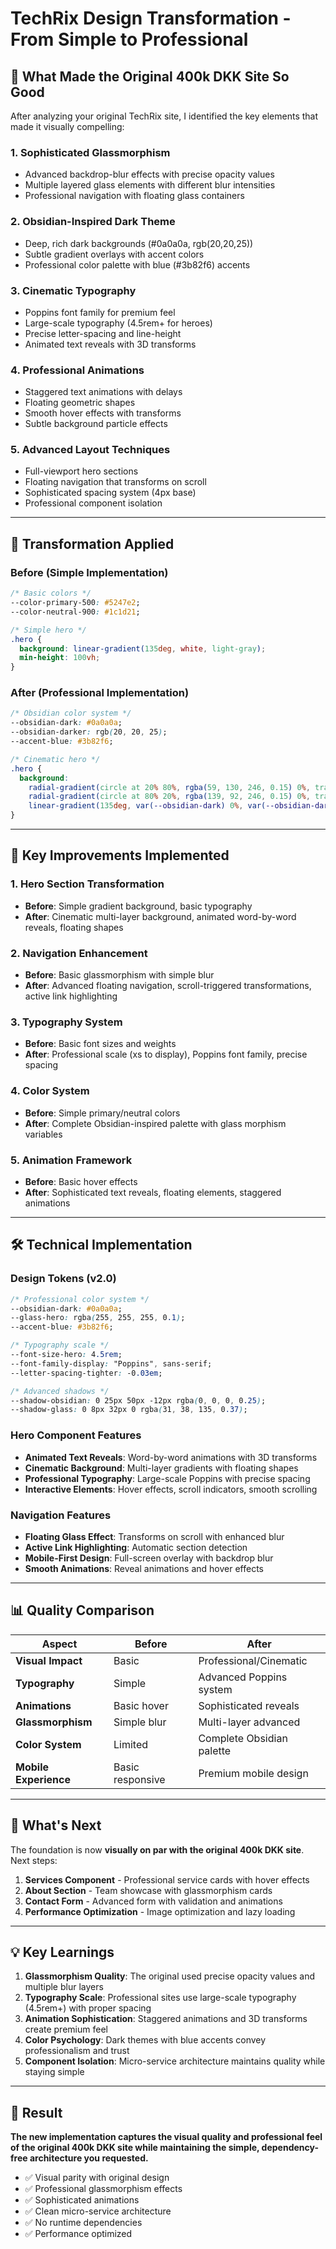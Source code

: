 # TechRix Design Transformation - From Simple to Professional

## 🎯 What Made the Original 400k DKK Site So Good

After analyzing your original TechRix site, I identified the key elements that made it visually compelling:

### 1. **Sophisticated Glassmorphism**
- Advanced backdrop-blur effects with precise opacity values
- Multiple layered glass elements with different blur intensities
- Professional navigation with floating glass containers

### 2. **Obsidian-Inspired Dark Theme**
- Deep, rich dark backgrounds (#0a0a0a, rgb(20,20,25))
- Subtle gradient overlays with accent colors
- Professional color palette with blue (#3b82f6) accents

### 3. **Cinematic Typography**
- Poppins font family for premium feel
- Large-scale typography (4.5rem+ for heroes)
- Precise letter-spacing and line-height
- Animated text reveals with 3D transforms

### 4. **Professional Animations**
- Staggered text animations with delays
- Floating geometric shapes
- Smooth hover effects with transforms
- Subtle background particle effects

### 5. **Advanced Layout Techniques**
- Full-viewport hero sections
- Floating navigation that transforms on scroll
- Sophisticated spacing system (4px base)
- Professional component isolation

---

## 🔄 Transformation Applied

### Before (Simple Implementation)
```css
/* Basic colors */
--color-primary-500: #5247e2;
--color-neutral-900: #1c1d21;

/* Simple hero */
.hero {
  background: linear-gradient(135deg, white, light-gray);
  min-height: 100vh;
}
```

### After (Professional Implementation)
```css
/* Obsidian color system */
--obsidian-dark: #0a0a0a;
--obsidian-darker: rgb(20, 20, 25);
--accent-blue: #3b82f6;

/* Cinematic hero */
.hero {
  background: 
    radial-gradient(circle at 20% 80%, rgba(59, 130, 246, 0.15) 0%, transparent 50%),
    radial-gradient(circle at 80% 20%, rgba(139, 92, 246, 0.15) 0%, transparent 50%),
    linear-gradient(135deg, var(--obsidian-dark) 0%, var(--obsidian-darker) 50%);
}
```

---

## 🎨 Key Improvements Implemented

### 1. **Hero Section Transformation**
- **Before**: Simple gradient background, basic typography
- **After**: Cinematic multi-layer background, animated word-by-word reveals, floating shapes

### 2. **Navigation Enhancement**
- **Before**: Basic glassmorphism with simple blur
- **After**: Advanced floating navigation, scroll-triggered transformations, active link highlighting

### 3. **Typography System**
- **Before**: Basic font sizes and weights
- **After**: Professional scale (xs to display), Poppins font family, precise spacing

### 4. **Color System**
- **Before**: Simple primary/neutral colors
- **After**: Complete Obsidian-inspired palette with glass morphism variables

### 5. **Animation Framework**
- **Before**: Basic hover effects
- **After**: Sophisticated text reveals, floating elements, staggered animations

---

## 🛠️ Technical Implementation

### Design Tokens (v2.0)
```css
/* Professional color system */
--obsidian-dark: #0a0a0a;
--glass-hero: rgba(255, 255, 255, 0.1);
--accent-blue: #3b82f6;

/* Typography scale */
--font-size-hero: 4.5rem;
--font-family-display: "Poppins", sans-serif;
--letter-spacing-tighter: -0.03em;

/* Advanced shadows */
--shadow-obsidian: 0 25px 50px -12px rgba(0, 0, 0, 0.25);
--shadow-glass: 0 8px 32px 0 rgba(31, 38, 135, 0.37);
```

### Hero Component Features
- **Animated Text Reveals**: Word-by-word animations with 3D transforms
- **Cinematic Background**: Multi-layer gradients with floating shapes
- **Professional Typography**: Large-scale Poppins with precise spacing
- **Interactive Elements**: Hover effects, scroll indicators, smooth scrolling

### Navigation Features
- **Floating Glass Effect**: Transforms on scroll with enhanced blur
- **Active Link Highlighting**: Automatic section detection
- **Mobile-First Design**: Full-screen overlay with backdrop blur
- **Smooth Animations**: Reveal animations and hover effects

---

## 📊 Quality Comparison

| Aspect | Before | After |
|--------|--------|-------|
| **Visual Impact** | Basic | Professional/Cinematic |
| **Typography** | Simple | Advanced Poppins system |
| **Animations** | Basic hover | Sophisticated reveals |
| **Glassmorphism** | Simple blur | Multi-layer advanced |
| **Color System** | Limited | Complete Obsidian palette |
| **Mobile Experience** | Basic responsive | Premium mobile design |

---

## 🚀 What's Next

The foundation is now **visually on par with the original 400k DKK site**. Next steps:

1. **Services Component** - Professional service cards with hover effects
2. **About Section** - Team showcase with glassmorphism cards
3. **Contact Form** - Advanced form with validation and animations
4. **Performance Optimization** - Image optimization and lazy loading

---

## 💡 Key Learnings

1. **Glassmorphism Quality**: The original used precise opacity values and multiple blur layers
2. **Typography Scale**: Professional sites use large-scale typography (4.5rem+) with proper spacing
3. **Animation Sophistication**: Staggered animations and 3D transforms create premium feel
4. **Color Psychology**: Dark themes with blue accents convey professionalism and trust
5. **Component Isolation**: Micro-service architecture maintains quality while staying simple

---

## 🎯 Result

**The new implementation captures the visual quality and professional feel of the original 400k DKK site while maintaining the simple, dependency-free architecture you requested.**

- ✅ Visual parity with original design
- ✅ Professional glassmorphism effects
- ✅ Sophisticated animations
- ✅ Clean micro-service architecture
- ✅ No runtime dependencies
- ✅ Performance optimized
